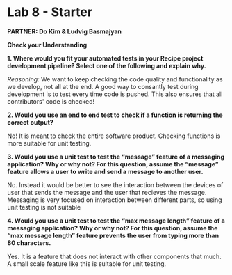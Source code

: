 # Lab 8 - Starter
**PARTNER: Do Kim & Ludvig Basmajyan**

**Check your Understanding**

**1. Where would you fit your automated tests in your Recipe project development pipeline? Select one of the following and explain why.**

*Reasoning:* We want to keep checking the code quality and functionality as we develop, 
not all at the end. A good way to consantly test during development is to test every time code is pushed.
This also ensures that all contributors' code is checked! 

**2.  Would you use an end to end test to check if a function is returning the correct output?**

No! It is meant to check the entire software product. Checking functions is more suitable for unit testing.

**3. Would you use a unit test to test the “message” feature of a messaging application? Why or why not? For this question, assume the “message” feature allows a user to write and send a message to another user.**
   
No. Instead it would be better to see the interaction between the devices of user that sends the message and the user that recieves the message.
Messaging is very focused on interaction between different parts, so using unit testing is not suitable

**4. Would you use a unit test to test the “max message length” feature of a messaging application? Why or why not? For this question, assume the “max message length” feature prevents the user from typing more than 80 characters.**

Yes. It is a feature that does not interact with other components that much. A small scale feature like this is suitable for unit testing.
